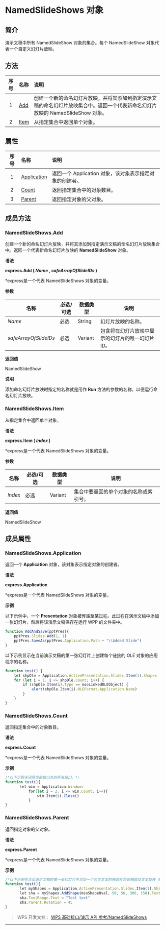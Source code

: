 # NamedSlideShows 对象

## 简介

演示文稿中所有 NamedSlideShow 对象的集合。每个 NamedSlideShow 对象代表一个自定义幻灯片放映。

## 方法

| 序号 | 名称                          | 说明                                                                                                                             |
|:----:|:------------------------------|:---------------------------------------------------------------------------------------------------------------------------------|
|  1   | [Add](#NamedSlideShows.Add)   | 创建一个新的命名幻灯片放映，并将其添加到指定演示文稿的命名幻灯片放映集合中。返回一个代表新命名幻灯片放映的 NamedSlideShow 对象。 |
|  2   | [Item](#NamedSlideShows.Item) | 从指定集合中返回单个对象。                                                                                                       |

## 属性

| 序号 | 名称                                        | 说明                                                    |
|:----:|:--------------------------------------------|:--------------------------------------------------------|
|  1   | [Application](#NamedSlideShows.Application) | 返回一个 Application 对象，该对象表示指定对象的创建者。 |
|  2   | [Count](#NamedSlideShows.Count)             | 返回指定集合中的对象数目。                              |
|  3   | [Parent](#NamedSlideShows.Parent)           | 返回指定对象的父对象。                                  |

## 成员方法

### NamedSlideShows.Add

创建一个新的命名幻灯片放映，并将其添加到指定演示文稿的命名幻灯片放映集合中。返回一个代表新命名幻灯片放映的 **NamedSlideShow** 对象。

**语法**

**express.Add ( *Name* , *safeArrayOfSlideIDs* )**

\*express是一个代表 NamedSlideShows 对象的变量。

**参数**

| 名称                  | 必选/可选 | 数据类型 | 说明                                              |
|-----------------------|-----------|----------|---------------------------------------------------|
| *Name*                | 必选      | String   | 幻灯片放映的名称。                                |
| *safeArrayOfSlideIDs* | 必选      | Variant  | 包含将在幻灯片放映中显示的幻灯片的唯一幻灯片 ID。 |

**返回值**

NamedSlideShow

**说明**

添加命名幻灯片放映时指定的名称就是用作 **Run** 方法的参数的名称，以便运行命名幻灯片放映。

### NamedSlideShows.Item

从指定集合中返回单个对象。

**语法**

**express.Item ( *Index* )**

\*express是一个代表 NamedSlideShows 对象的变量。

**参数**

| 名称    | 必选/可选 | 数据类型 | 说明                                   |
|---------|-----------|----------|----------------------------------------|
| *Index* | 必选      | Variant  | 集合中要返回的单个对象的名称或索引号。 |

**返回值**

NamedSlideShow

## 成员属性

### NamedSlideShows.Application

返回一个 **Application** 对象，该对象表示指定对象的创建者。

**语法**

**express.Application**

\*express是一个代表 NamedSlideShows 对象的变量。

**示例**

以下示例中，一个 **Presentation** 对象被传递至某过程。此过程在演示文稿中添加一张幻灯片，然后将该演示文稿保存在运行 WPP 的文件夹中。

``` JavaScript
function AddAndSave(pptPres){
    pptPres.Slides.Add(1, 1)
    pptPres.SaveAs(pptPres.Application.Path + "\\Added Slide")
}
```

以下示例显示在当前演示文稿的第一张幻灯片上创建每个链接的 OLE 对象的应用程序的名称。

``` JavaScript
function test() {
    let shpOle = Application.ActivePresentation.Slides.Item(1).Shapes
    for (let i = 1; i <= shpOle.Count; i++) {
        if (shpOle.Item(i).Type == msoLinkedOLEObject) {
            alert(shpOle.Item(i).OLEFormat.Application.Name)
        }
    }
}
```

### NamedSlideShows.Count

返回指定集合中的对象数目。

**语法**

**express.Count**

\*express是一个代表 NamedSlideShows 对象的变量。

**示例**

``` JavaScript
/*以下示例关闭除当前窗口外的所有窗口。*/
function test(){
　　　　let win = Application.Windows
   　　　　 for(let i = 2; i <= win.Count; i++){
     　　　　   win.Item(i).Close()
  　　　　  }
}
```

### NamedSlideShows.Parent

返回指定对象的父对象。

**语法**

**express.Parent**

\*express是一个代表 NamedSlideShows 对象的变量。

**示例**

``` JavaScript
/*以下示例在活动演示文稿的第一张幻灯片中添加一个包含文本的椭圆并将该椭圆及文本旋转 45 度。文本框的父对象就是包含文本的 Shape 对象。*/
function test(){
　　　　let myShapes = Application.ActivePresentation.Slides.Item(1).Shapes
　　　　let sha = myShapes.AddShape(msoShapeOval, 50, 50, 300, 150).TextFrame
　　　　sha.TextRange.Text = "Test text"
　　　　sha.Parent.Rotation = 45
}
```

> WPS 开发文档： [WPS 基础接口/演示 API 参考/NamedSlideShows](https://qn.cache.wpscdn.cn/encs/doc/office_v19/index.htm)

------------------------------------------------------------------------
